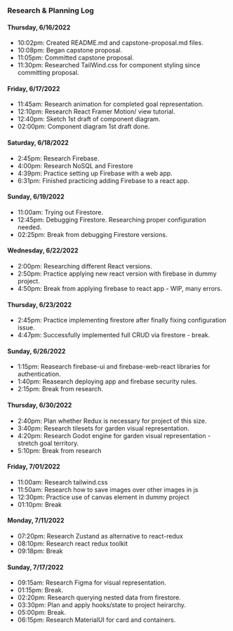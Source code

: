 ### Research & Planning Log

#### Thursday, 6/16/2022
* 10:02pm: Created README.md and capstone-proposal.md files. 
* 10:08pm: Began capstone proposal.
* 11:05pm: Committed capstone proposal.
* 11:30pm: Researched TailWind.css for component styling since committing proposal.


#### Friday, 6/17/2022
* 11:45am: Research animation for completed goal representation.
* 12:10pm: Research React Framer Motion/ view tutorial.
* 12:40pm: Sketch 1st draft of component diagram.
* 02:00pm: Component diagram 1st draft done.


#### Saturday, 6/18/2022
* 2:45pm: Research Firebase.
* 4:00pm: Research NoSQL and Firestore
* 4:39pm: Practice setting up Firebase with a web app.
* 6:31pm: Finished practicing adding Firebase to a react app.

#### Sunday, 6/19/2022
* 11:00am: Trying out Firestore.
* 12:45pm: Debugging Firestore. Researching proper configuration needed.
* 02:25pm: Break from debugging Firestore versions.


#### Wednesday, 6/22/2022
* 2:00pm: Researching different React versions.
* 2:50pm: Practice applying new react version with firebase in dummy project.
* 4:50pm: Break from applying firebase to react app - WIP, many errors.


#### Thursday, 6/23/2022
* 2:45pm: Practice implementing firestore after finally fixing configuration issue.
* 4:47pm: Successfully implemented full CRUD via firestore - break.

#### Sunday, 6/26/2022
* 1:15pm: Reasearch firebase-ui and firebase-web-react libraries for authentication.
* 1:40pm: Reasearch deploying app and firebase security rules.
* 2:15pm: Break from research.

#### Thursday, 6/30/2022
* 2:40pm: Plan whether Redux is necessary for project of this size.
* 3:40pm: Research tilesets for garden visual representation.
* 4:20pm: Research Godot engine for garden visual representation - stretch goal territory.
* 5:10pm: Break from research

#### Friday, 7/01/2022
* 11:00am: Research tailwind.css
* 11:50am: Research how to save images over other images in js
* 12:30pm: Practice use of canvas element in dummy project
* 01:10pm: Break

#### Monday, 7/11/2022
 * 07:20pm: Research Zustand as alternative to react-redux
 * 08:10pm: Research react redux toolkit
 * 09:18pm: Break

 #### Sunday, 7/17/2022
 * 09:15am: Research Figma for visual representation.
 * 01:15pm: Break.
 * 02:20pm: Research querying nested data from firestore.
 * 03:30pm: Plan and apply hooks/state to project heirarchy.
 * 05:00pm: Break.
 * 06:15pm: Research MaterialUI for card and containers.
